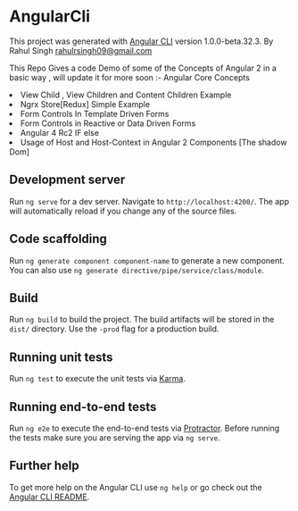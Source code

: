 # AngularCli

This project was generated with [Angular CLI](https://github.com/angular/angular-cli) version 1.0.0-beta.32.3.
By Rahul Singh <rahulrsingh09@gmail.com>

This Repo Gives a code Demo of some of the Concepts of Angular 2 in a basic way , will update it for more soon :- 
Angular Core Concepts

<li>View Child , View Children and Content Children Example</li>
<li>Ngrx Store[Redux] Simple Example</li>
<li>Form Controls In Template Driven Forms</li>
<li>Form Controls in Reactive or Data Driven Forms </li>
<li>Angular 4 Rc2 IF else</li>
<li>Usage of Host and Host-Context in Angular 2 Components [The shadow Dom]</li>


## Development server
Run `ng serve` for a dev server. Navigate to `http://localhost:4200/`. The app will automatically reload if you change any of the source files.

## Code scaffolding

Run `ng generate component component-name` to generate a new component. You can also use `ng generate directive/pipe/service/class/module`.

## Build

Run `ng build` to build the project. The build artifacts will be stored in the `dist/` directory. Use the `-prod` flag for a production build.

## Running unit tests

Run `ng test` to execute the unit tests via [Karma](https://karma-runner.github.io).

## Running end-to-end tests

Run `ng e2e` to execute the end-to-end tests via [Protractor](http://www.protractortest.org/).
Before running the tests make sure you are serving the app via `ng serve`.

## Further help

To get more help on the Angular CLI use `ng help` or go check out the [Angular CLI README](https://github.com/angular/angular-cli/blob/master/README.md).
